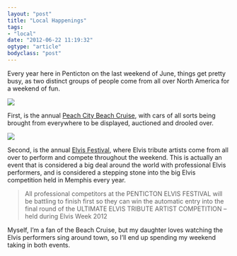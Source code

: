 ```yaml
---
layout: "post"
title: "Local Happenings"
tags: 
- "local"
date: "2012-06-22 11:19:32"
ogtype: "article"
bodyclass: "post"
---
```


Every year here in Penticton on the last weekend of June, things get pretty busy, as two distinct groups of people come from all over North America for a weekend of fun.

![](http://cdn.rogerstringer.com/media/peachcitybeachcruise.jpg)

First, is the annual [Peach City Beach Cruise](http://www.peachcitybeachcruise.com/), with cars of all sorts being brought from everywhere to be displayed, auctioned and drooled over.

![](http://cdn.rogerstringer.com/media/elvisfest.jpg)

Second, is the annual [Elvis Festival](http://www.pentictonelvisfestival.com/), where Elvis tribute artists come from all over to perform and compete throughout the weekend. This is actually an event that is considered a big deal around the world with professional Elvis performers, and is considered a stepping stone into the big Elvis competition held in Memphis every year.

> All professional competitors at the PENTICTON ELVIS FESTIVAL will be battling to finish first so they can win the automatic entry into the final round of the ULTIMATE ELVIS TRIBUTE ARTIST COMPETITION – held during Elvis Week 2012

Myself, I’m a fan of the Beach Cruise, but my daughter loves watching the Elvis performers sing around town, so I’ll end up spending my weekend taking in both events.
